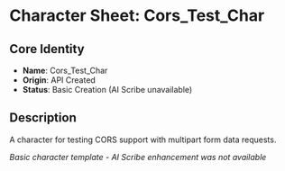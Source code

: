 # Character Sheet: Cors_Test_Char

## Core Identity
- **Name**: Cors_Test_Char
- **Origin**: API Created
- **Status**: Basic Creation (AI Scribe unavailable)

## Description
A character for testing CORS support with multipart form data requests.



*Basic character template - AI Scribe enhancement was not available*

